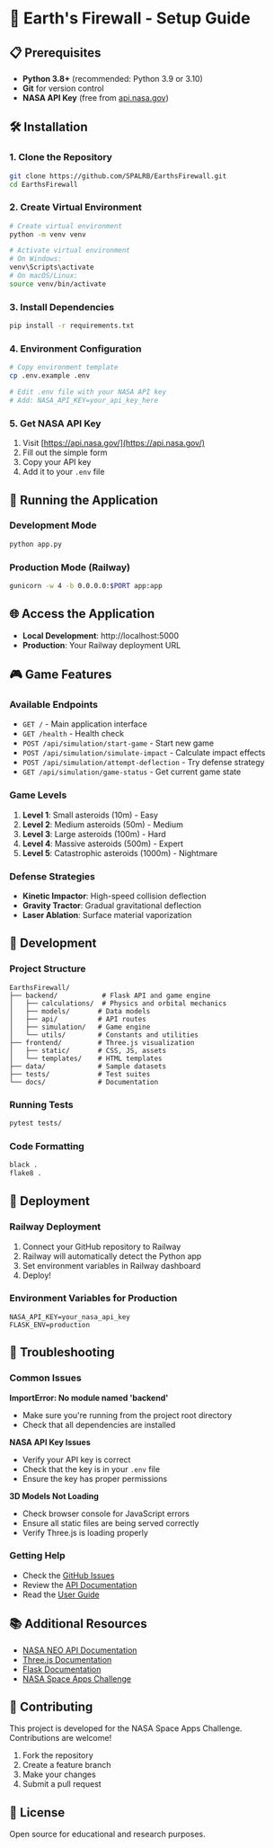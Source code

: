 # 🚀 Earth's Firewall - Setup Guide

## 📋 Prerequisites

- **Python 3.8+** (recommended: Python 3.9 or 3.10)
- **Git** for version control
- **NASA API Key** (free from [api.nasa.gov](https://api.nasa.gov/))

## 🛠️ Installation

### 1. Clone the Repository
```bash
git clone https://github.com/SPALRB/EarthsFirewall.git
cd EarthsFirewall
```

### 2. Create Virtual Environment
```bash
# Create virtual environment
python -m venv venv

# Activate virtual environment
# On Windows:
venv\Scripts\activate
# On macOS/Linux:
source venv/bin/activate
```

### 3. Install Dependencies
```bash
pip install -r requirements.txt
```

### 4. Environment Configuration
```bash
# Copy environment template
cp .env.example .env

# Edit .env file with your NASA API key
# Add: NASA_API_KEY=your_api_key_here
```

### 5. Get NASA API Key
1. Visit [https://api.nasa.gov/](https://api.nasa.gov/)
2. Fill out the simple form
3. Copy your API key
4. Add it to your `.env` file

## 🚀 Running the Application

### Development Mode
```bash
python app.py
```

### Production Mode (Railway)
```bash
gunicorn -w 4 -b 0.0.0.0:$PORT app:app
```

## 🌐 Access the Application

- **Local Development**: http://localhost:5000
- **Production**: Your Railway deployment URL

## 🎮 Game Features

### Available Endpoints
- `GET /` - Main application interface
- `GET /health` - Health check
- `POST /api/simulation/start-game` - Start new game
- `POST /api/simulation/simulate-impact` - Calculate impact effects
- `POST /api/simulation/attempt-deflection` - Try defense strategy
- `GET /api/simulation/game-status` - Get current game state

### Game Levels
1. **Level 1**: Small asteroids (10m) - Easy
2. **Level 2**: Medium asteroids (50m) - Medium  
3. **Level 3**: Large asteroids (100m) - Hard
4. **Level 4**: Massive asteroids (500m) - Expert
5. **Level 5**: Catastrophic asteroids (1000m) - Nightmare

### Defense Strategies
- **Kinetic Impactor**: High-speed collision deflection
- **Gravity Tractor**: Gradual gravitational deflection
- **Laser Ablation**: Surface material vaporization

## 🔧 Development

### Project Structure
```
EarthsFirewall/
├── backend/           # Flask API and game engine
│   ├── calculations/  # Physics and orbital mechanics
│   ├── models/       # Data models
│   ├── api/          # API routes
│   ├── simulation/   # Game engine
│   └── utils/        # Constants and utilities
├── frontend/         # Three.js visualization
│   ├── static/       # CSS, JS, assets
│   └── templates/    # HTML templates
├── data/             # Sample datasets
├── tests/            # Test suites
└── docs/             # Documentation
```

### Running Tests
```bash
pytest tests/
```

### Code Formatting
```bash
black .
flake8 .
```

## 🚀 Deployment

### Railway Deployment
1. Connect your GitHub repository to Railway
2. Railway will automatically detect the Python app
3. Set environment variables in Railway dashboard
4. Deploy!

### Environment Variables for Production
```
NASA_API_KEY=your_nasa_api_key
FLASK_ENV=production
```

## 🐛 Troubleshooting

### Common Issues

**ImportError: No module named 'backend'**
- Make sure you're running from the project root directory
- Check that all dependencies are installed

**NASA API Key Issues**
- Verify your API key is correct
- Check that the key is in your `.env` file
- Ensure the key has proper permissions

**3D Models Not Loading**
- Check browser console for JavaScript errors
- Ensure all static files are being served correctly
- Verify Three.js is loading properly

### Getting Help
- Check the [GitHub Issues](https://github.com/SPALRB/EarthsFirewall/issues)
- Review the [API Documentation](docs/API.md)
- Read the [User Guide](docs/USER_GUIDE.md)

## 📚 Additional Resources

- [NASA NEO API Documentation](https://api.nasa.gov/)
- [Three.js Documentation](https://threejs.org/docs/)
- [Flask Documentation](https://flask.palletsprojects.com/)
- [NASA Space Apps Challenge](https://www.spaceappschallenge.org/)

## 🤝 Contributing

This project is developed for the NASA Space Apps Challenge. Contributions are welcome!

1. Fork the repository
2. Create a feature branch
3. Make your changes
4. Submit a pull request

## 📄 License

Open source for educational and research purposes.
